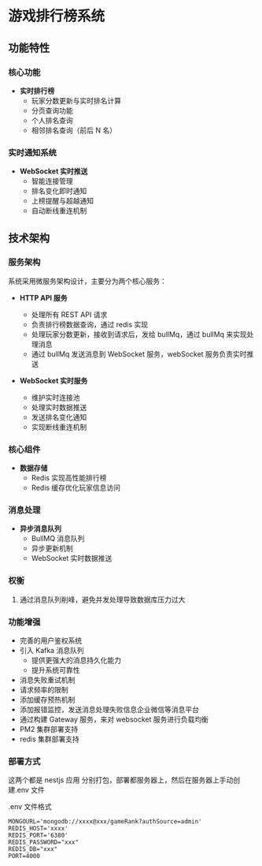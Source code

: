 # 游戏排行榜系统

## 功能特性

### 核心功能

- **实时排行榜**
  - 玩家分数更新与实时排名计算
  - 分页查询功能
  - 个人排名查询
  - 相邻排名查询（前后 N 名）

### 实时通知系统

- **WebSocket 实时推送**
  - 智能连接管理
  - 排名变化即时通知
  - 上榜提醒与超越通知
  - 自动断线重连机制

## 技术架构

### 服务架构

系统采用微服务架构设计，主要分为两个核心服务：

- **HTTP API 服务**

  - 处理所有 REST API 请求
  - 负责排行榜数据查询，通过 redis 实现
  - 处理玩家分数更新，接收到请求后，发给 bullMq，通过 bullMq 来实现处理消息
  - 通过 bullMq 发送消息到 WebSocket 服务，webSocket 服务负责实时推送

- **WebSocket 实时服务**
  - 维护实时连接池
  - 处理实时数据推送
  - 发送排名变化通知
  - 实现断线重连机制

### 核心组件

- **数据存储**
  - Redis 实现高性能排行榜
  - Redis 缓存优化玩家信息访问

### 消息处理

- **异步消息队列**
  - BullMQ 消息队列
  - 异步更新机制
  - WebSocket 实时数据推送

### 权衡

1. 通过消息队列削峰，避免并发处理导致数据库压力过大

### 功能增强

- 完善的用户鉴权系统
- 引入 Kafka 消息队列
  - 提供更强大的消息持久化能力
  - 提升系统可靠性
- 消息失败重试机制
- 请求频率的限制
- 添加缓存预热机制
- 添加报错监控，发送消息处理失败信息企业微信等消息平台
- 通过构建 Gateway 服务，来对 websocket 服务进行负载均衡
- PM2 集群部署支持
- redis 集群部署支持

### 部署方式

这两个都是 nestjs 应用
分别打包，部署都服务器上，然后在服务器上手动创建.env 文件

.env 文件格式

```
MONGOURL='mongodb://xxxx@xxx/gameRank?authSource=admin'
REDIS_HOST='xxxx'
REDIS_PORT='6380'
REDIS_PASSWORD="xxx"
REDIS_DB="xxx"
PORT=4000
```
